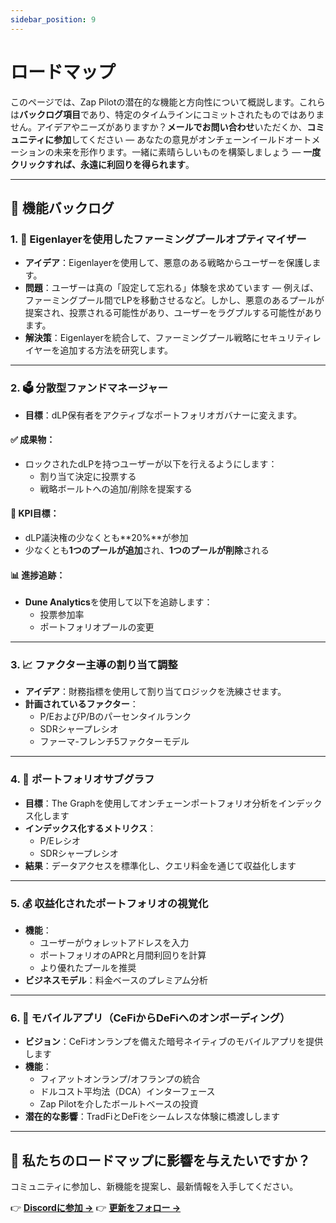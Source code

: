 ```yaml
---
sidebar_position: 9
---
```


# ロードマップ

このページでは、Zap
Pilotの潜在的な機能と方向性について概説します。これらは**バックログ項目**であり、特定のタイムラインにコミットされたものではありません。アイデアやニーズがありますか？**メールでお問い合わせ**いただくか、**コミュニティに参加**してください — あなたの意見がオンチェーンイールドオートメーションの未来を形作ります。一緒に素晴らしいものを構築しましょう —
**一度クリックすれば、永遠に利回りを得られます**。

---

## 🔧 機能バックログ

### 1. 🧠 Eigenlayerを使用したファーミングプールオプティマイザー

- **アイデア**：Eigenlayerを使用して、悪意のある戦略からユーザーを保護します。
- **問題**：ユーザーは真の「設定して忘れる」体験を求めています — 例えば、ファーミングプール間でLPを移動させるなど。しかし、悪意のあるプールが提案され、投票される可能性があり、ユーザーをラグプルする可能性があります。
- **解決策**：Eigenlayerを統合して、ファーミングプール戦略にセキュリティレイヤーを追加する方法を研究します。

---

### 2. 🗳 分散型ファンドマネージャー

- **目標**：dLP保有者をアクティブなポートフォリオガバナーに変えます。

#### ✅ 成果物：

- ロックされたdLPを持つユーザーが以下を行えるようにします：
  - 割り当て決定に投票する
  - 戦略ボールトへの追加/削除を提案する

#### 🎯 KPI目標：

- dLP議決権の少なくとも**20%**が参加
- 少なくとも**1つのプールが追加**され、**1つのプールが削除**される

#### 📊 進捗追跡：

- **Dune Analytics**を使用して以下を追跡します：
  - 投票参加率
  - ポートフォリオプールの変更

---

### 3. 📈 ファクター主導の割り当て調整

- **アイデア**：財務指標を使用して割り当てロジックを洗練させます。
- **計画されているファクター**：
  - P/EおよびP/Bのパーセンタイルランク
  - SDRシャープレシオ
  - ファーマ-フレンチ5ファクターモデル

---

### 4. 🧮 ポートフォリオサブグラフ

- **目標**：The Graphを使用してオンチェーンポートフォリオ分析をインデックス化します
- **インデックス化するメトリクス**：
  - P/Eレシオ
  - SDRシャープレシオ
- **結果**：データアクセスを標準化し、クエリ料金を通じて収益化します

---

### 5. 💰 収益化されたポートフォリオの視覚化

- **機能**：
  - ユーザーがウォレットアドレスを入力
  - ポートフォリオのAPRと月間利回りを計算
  - より優れたプールを推奨
- **ビジネスモデル**：料金ベースのプレミアム分析

---

### 6. 📱 モバイルアプリ（CeFiからDeFiへのオンボーディング）

- **ビジョン**：CeFiオンランプを備えた暗号ネイティブのモバイルアプリを提供します
- **機能**：
  - フィアットオンランプ/オフランプの統合
  - ドルコスト平均法（DCA）インターフェース
  - Zap Pilotを介したボールトベースの投資
- **潜在的な影響**：TradFiとDeFiをシームレスな体験に橋渡しします

---

## 💬 私たちのロードマップに影響を与えたいですか？

コミュニティに参加し、新機能を提案し、最新情報を入手してください。

👉 **[Discordに参加 →](https://linktr.ee/zapPilot)** 👉
**[更新をフォロー →](https://x.com/zapPilot)**
